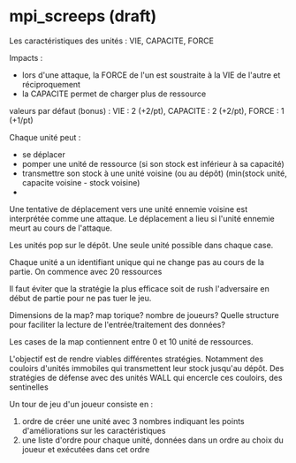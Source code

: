 # mpi_screeps (draft)

Les caractéristiques des unités : VIE, CAPACITE, FORCE

Impacts :
- lors d'une attaque, la FORCE de l'un est soustraite à la VIE de l'autre et réciproquement
- la CAPACITE permet de charger plus de ressource

valeurs par défaut (bonus) : VIE : 2 (+2/pt), CAPACITE : 2 (+2/pt), FORCE : 1 (+1/pt)

Chaque unité peut :
- se déplacer
- pomper une unité de ressource (si son stock est inférieur à sa capacité)
- transmettre son stock à une unité voisine (ou au dépôt) (min(stock unité, capacite voisine - stock voisine)
- 
Une tentative de déplacement vers une unité ennemie voisine est interprétée comme une attaque. Le déplacement a lieu si l'unité ennemie meurt au cours de l'attaque.

Les unités pop sur le dépôt. Une seule unité possible dans chaque case.

Chaque unité a un identifiant unique qui ne change pas au cours de la partie.
On commence avec 20 ressources

Il faut éviter que la stratégie la plus efficace soit de rush l'adversaire en début de partie pour ne pas tuer le jeu.

Dimensions de la map? map torique? nombre de joueurs?
Quelle structure pour faciliter la lecture de l'entrée/traitement des données?

Les cases de la map contiennent entre 0 et 10 unité de ressources.

L'objectif est de rendre viables différentes stratégies. Notamment des couloirs d'unités immobiles qui transmettent leur stock jusqu'au dépôt. Des stratégies de défense avec des unités WALL qui encercle ces couloirs, des sentinelles 

Un tour de jeu d'un joueur consiste en :
1) ordre de créer une unité avec 3 nombres indiquant les points d'améliorations sur les caractéristiques
2) une liste d'ordre pour chaque unité, données dans un ordre au choix du joueur et exécutées dans cet ordre
